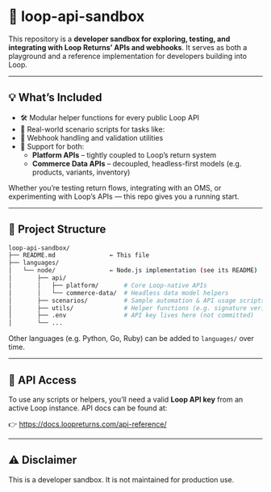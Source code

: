 # 🧪 loop-api-sandbox

This repository is a **developer sandbox for exploring, testing, and integrating with Loop Returns’ APIs and webhooks**. It serves as both a playground and a reference implementation for developers building into Loop.

---

## 💡 What’s Included

- 🛠️ Modular helper functions for every public Loop API
- 🧪 Real-world scenario scripts for tasks like:
- 🔁 Webhook handling and validation utilities
- 🧱 Support for both:
  - **Platform APIs** – tightly coupled to Loop’s return system
  - **Commerce Data APIs** – decoupled, headless-first models (e.g. products, variants, inventory)

Whether you’re testing return flows, integrating with an OMS, or experimenting with Loop’s APIs — this repo gives you a running start.

---

## 📂 Project Structure

```bash
loop-api-sandbox/
├── README.md               ← This file
├── languages/
│   └── node/               ← Node.js implementation (see its README)
│       ├── api/
│       │   ├── platform/       # Core Loop-native APIs
│       │   └── commerce-data/  # Headless data model helpers
│       ├── scenarios/          # Sample automation & API usage scripts
│       ├── utils/              # Helper functions (e.g. signature verification)
│       ├── .env                # API key lives here (not committed)
│       └── ...
```

Other languages (e.g. Python, Go, Ruby) can be added to `languages/` over time.

---

## 🔐 API Access

To use any scripts or helpers, you’ll need a valid **Loop API key** from an active Loop instance. API docs can be found at:

👉 https://docs.loopreturns.com/api-reference/

---

## ⚠️ Disclaimer

This is a developer sandbox. It is not maintained for production use.
